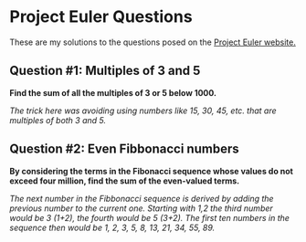 # Project Euler Questions

These are my solutions to the questions posed on the [Project Euler website.](http://www.projecteuler.com)

## Question #1: Multiples of 3 and 5
**Find the sum of all the multiples of 3 or 5 below 1000.**

*The trick here was avoiding using numbers like 15, 30, 45, etc. that are multiples of both 3 and 5.*

## Question #2: Even Fibbonacci numbers
**By considering the terms in the Fibonacci sequence whose values do not exceed four million, find the sum of the even-valued terms.**

*The next number in the Fibbonacci sequence is derived by adding the previous number to the current one. Starting with 1,2 the third number would be 3 (1+2), the fourth would be 5 (3+2). The first ten numbers in the sequence then would be 1, 2, 3, 5, 8, 13, 21, 34, 55, 89.* 

